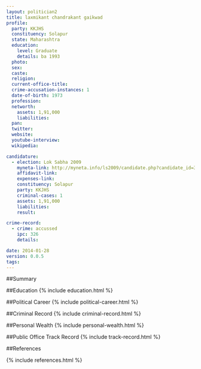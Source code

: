 ```yaml
---
layout: politician2
title: laxmikant chandrakant gaikwad
profile: 
  party: KKJHS
  constituency: Solapur
  state: Maharashtra
  education: 
    level: Graduate
    details: ba 1993
  photo: 
  sex: 
  caste: 
  religion: 
  current-office-title: 
  crime-accusation-instances: 1
  date-of-birth: 1973
  profession: 
  networth: 
    assets: 1,91,000
    liabilities: 
  pan: 
  twitter: 
  website: 
  youtube-interview: 
  wikipedia: 

candidature: 
  - election: Lok Sabha 2009
    myneta-link: http://myneta.info/ls2009/candidate.php?candidate_id=3740
    affidavit-link: 
    expenses-link: 
    constituency: Solapur 
    party: KKJHS
    criminal-cases: 1
    assets: 1,91,000
    liabilities: 
    result:  

crime-record: 
  - crime: accussed
    ipc: 326
    details:  

date: 2014-01-28
version: 0.0.5
tags: 
---
```

##Summary


##Education
{% include education.html %}


##Political Career
{% include political-career.html %}


##Criminal Record
{% include criminal-record.html %}


##Personal Wealth
{% include personal-wealth.html %}


##Public Office Track Record
{% include track-record.html %}


##References


{% include references.html %}